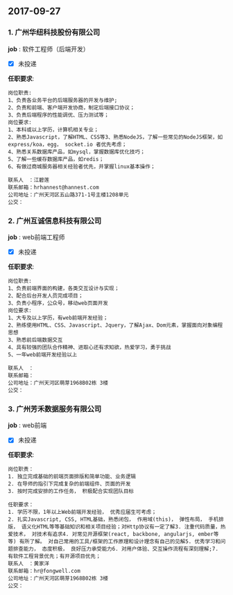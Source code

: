 
## 2017-09-27

### 1. 广州华纽科技股份有限公司

**job** : 软件工程师（后端开发）
* [x] 未投递

**任职要求**:
```
岗位职责:
1、负责各业务平台的后端服务器的开发与维护;
2、负责和前端、客户端开发协商，制定后端接口协议；
3、负责后端程序的性能调优、压力测试等；
岗位要求:
1、本科或以上学历，计算机相关专业；
2、熟悉Javascript，了解HTML、CSS等3、熟悉NodeJS，了解一些常见的NodeJS框架，如express/koa，egg， socket.io 者优先考虑；
4、熟悉关系数据库产品，如mysql，掌握数据库优化技巧；
5、了解一些缓存数据库产品，如redis；
6、有做过商城服务器相关经验者优先，并掌握linux基本操作；

联系人　：江碧莲
联系邮箱：hrhannest@hannest.com
公司地址：广州天河区五山路371-1号主楼1208单元
公交：

```


### 2. 广州互诚信息科技有限公司

**job** : web前端工程师
* [x] 未投递

**任职要求**:
```
岗位职责: 
1、负责前端界面的构建，各类交互设计与实现；
2、配合后台开发人员完成项目；
3、负责小程序，公众号，移动web页面开发
岗位要求:
1、大专及以上学历，有web前端开发经验；
2、熟练使用HTML、CSS、Javascript、Jquery，了解Ajax、Dom元素，掌握面向对象编程思想
3、熟悉前后端数据交互
4、具有较强的团队合作精神、进取心还有求知欲，热爱学习，勇于挑战
5、一年web前端开发经验以上

联系人　：
联系邮箱：
公司地址：广州天河区萌芽1968B02栋 3楼
公交：

```

### 3. 广州芳禾数据服务有限公司

**job** : web前端
* [x] 未投递

**任职要求**:
```
岗位职责：
1. 独立完成基础的前端页面排版和简单功能、业务逻辑
2. 在导师的指引下完成复杂的前端组件、页面的开发
3. 按时完成安排的工作任务， 积极配合实现团队目标

任职要求：
1. 学历不限，1年以上Web前端开发经验， 优秀应届生可考虑；
2. 扎实Javascript, CSS, HTML基础，熟悉闭包， 作用域(this)， 弹性布局， 手机排版， 语义化HTML等等基础知识和相关项目经验；对Http协议有一定了解3. 注重代码质量，热爱技术， 对技术有追求4. 对常见开源框架(react, backbone, angularjs, ember等等) 有所了解。 对自己常用的工具/框架的工作原理和设计理念有自己的见解5. 优秀学习和问题排查能力， 态度积极， 良好压力承受能力6. 对用户体验、交互操作流程有深刻理解;7. 有软件工程背景优先；有开源项目优先；
联系人　：黄家洋
联系邮箱：hr@fongwell.com
公司地址：广州天河区萌芽1968B02栋 3楼
公交：
```


